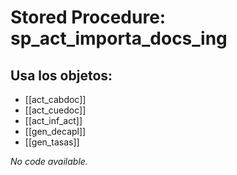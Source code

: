 # Stored Procedure: sp_act_importa_docs_ing

## Usa los objetos:
- [[act_cabdoc]]
- [[act_cuedoc]]
- [[act_inf_act]]
- [[gen_decapl]]
- [[gen_tasas]]

*No code available.*
